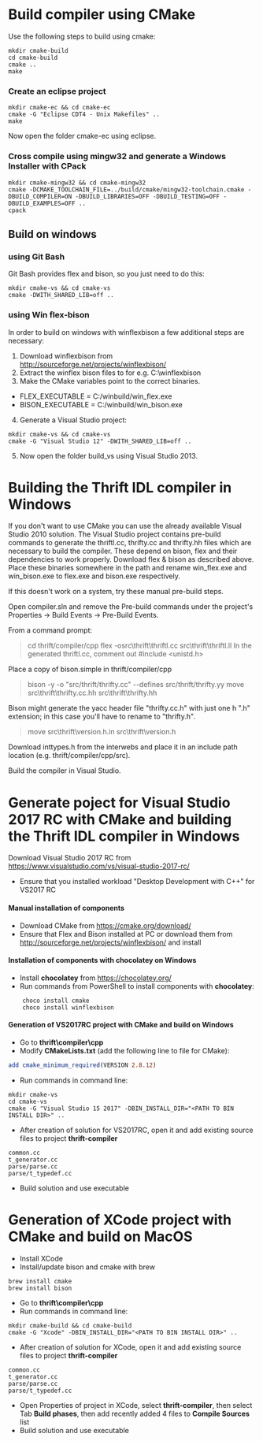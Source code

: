 # Build compiler using CMake

Use the following steps to build using cmake:

    mkdir cmake-build
    cd cmake-build
    cmake ..
    make


### Create an eclipse project

    mkdir cmake-ec && cd cmake-ec
    cmake -G "Eclipse CDT4 - Unix Makefiles" ..
    make

Now open the folder cmake-ec using eclipse.


### Cross compile using mingw32 and generate a Windows Installer with CPack

    mkdir cmake-mingw32 && cd cmake-mingw32
    cmake -DCMAKE_TOOLCHAIN_FILE=../build/cmake/mingw32-toolchain.cmake -DBUILD_COMPILER=ON -DBUILD_LIBRARIES=OFF -DBUILD_TESTING=OFF -DBUILD_EXAMPLES=OFF ..
    cpack

## Build on windows

### using Git Bash
Git Bash provides flex and bison, so you just need to do this:

    mkdir cmake-vs && cd cmake-vs
    cmake -DWITH_SHARED_LIB=off ..

### using Win flex-bison

In order to build on windows with winflexbison a few additional steps are necessary:

1. Download winflexbison from http://sourceforge.net/projects/winflexbison/
2. Extract the winflex bison files to for e.g. C:\winflexbison
3. Make the CMake variables point to the correct binaries.
  * FLEX_EXECUTABLE = C:/winbuild/win_flex.exe
  * BISON_EXECUTABLE = C:/winbuild/win_bison.exe
4. Generate a Visual Studio project:
```
mkdir cmake-vs && cd cmake-vs
cmake -G "Visual Studio 12" -DWITH_SHARED_LIB=off ..
```
5. Now open the folder build_vs using Visual Studio 2013.

# Building the Thrift IDL compiler in Windows

If you don't want to use CMake you can use the already available Visual Studio
2010 solution.
The Visual Studio project contains pre-build commands to generate the
thriftl.cc, thrifty.cc and thrifty.hh files which are necessary to build
the compiler. These depend on bison, flex and their dependencies to
work properly.
Download flex & bison as described above.
Place these binaries somewhere in the path and
rename win_flex.exe and win_bison.exe to flex.exe and bison.exe respectively.

If this doesn't work on a system, try these manual pre-build steps.

Open compiler.sln and remove the Pre-build commands under the project's
 Properties -> Build Events -> Pre-Build Events.

From a command prompt:
> cd thrift/compiler/cpp
> flex -osrc\thrift\thriftl.cc src\thrift\thriftl.ll
In the generated thriftl.cc, comment out #include <unistd.h>

Place a copy of bison.simple in thrift/compiler/cpp
> bison -y -o "src/thrift/thrifty.cc" --defines src/thrift/thrifty.yy
> move src\thrift\thrifty.cc.hh  src\thrift\thrifty.hh

Bison might generate the yacc header file "thrifty.cc.h" with just one h ".h" extension; in this case you'll have to rename to "thrifty.h".

> move src\thrift\version.h.in src\thrift\version.h

Download inttypes.h from the interwebs and place it in an include path
location (e.g. thrift/compiler/cpp/src).

Build the compiler in Visual Studio.

# Generate poject for Visual Studio 2017 RC with CMake and building the Thrift IDL compiler in Windows

Download Visual Studio 2017 RC from https://www.visualstudio.com/vs/visual-studio-2017-rc/
- Ensure that you installed workload "Desktop Development with C++" for VS2017 RC

#### Manual installation of components
- Download CMake from https://cmake.org/download/
- Ensure that Flex and Bison installed at PC or download them from http://sourceforge.net/projects/winflexbison/ and install

#### Installation of components with **chocolatey** on Windows 
- Install **chocolatey** from https://chocolatey.org/
- Run commands from PowerShell to install components with **chocolatey**:
```
    choco install cmake 
    choco install winflexbison 
```

#### Generation of VS2017RC project with CMake and build on Windows
- Go to **thrift\compiler\cpp**
- Modify **CMakeLists.txt** (add the following line to file for CMake):
```cmake
add cmake_minimum_required(VERSION 2.8.12)
```
- Run commands in command line:
```
mkdir cmake-vs
cd cmake-vs
cmake -G "Visual Studio 15 2017" -DBIN_INSTALL_DIR="<PATH TO BIN INSTALL DIR>" ..
```
- After creation of solution for VS2017RC, open it and add existing source files to project **thrift-compiler**
```
common.cc
t_generator.cc
parse/parse.cc
parse/t_typedef.cc
```
- Build solution and use executable

# Generation of XCode project with CMake and build on MacOS
- Install XCode
- Install/update bison and cmake with brew
```
brew install cmake
brew install bison
```
- Go to **thrift\compiler\cpp**
- Run commands in command line:
```
mkdir cmake-build && cd cmake-build
cmake -G "Xcode" -DBIN_INSTALL_DIR="<PATH TO BIN INSTALL DIR>" ..
```
- After creation of solution for XCode, open it and add existing source files to project **thrift-compiler**
```
common.cc
t_generator.cc
parse/parse.cc
parse/t_typedef.cc
```
- Open Properties of project in XCode, select **thrift-compiler**, then select Tab **Build phases**, then add recently added 4 files to **Compile Sources** list
- Build solution and use executable

